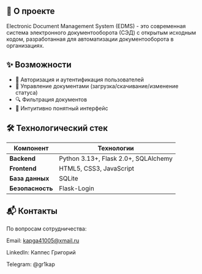 ## 📌 О проекте

Electronic Document Management System (EDMS) - это современная система электронного документооборота (СЭД) с открытым исходным кодом, разработанная для автоматизации документооборота в организациях.

## ✨ Возможности

- 🔐 Авторизация и аутентификация пользователей
- 📄 Управление документами (загрузка/скачивание/изменение статуса)
- 🔍 Фильтрация документов
- 📱 Интуитивно понятный интерфейс

## 🛠 Технологический стек

| Компонент       | Технологии                          |
|-----------------|-------------------------------------|
| **Backend**     | Python 3.13+, Flask 2.0+, SQLAlchemy|
| **Frontend**    | HTML5, CSS3, JavaScript             |
| **База данных** | SQLite                              |
| **Безопасность**| Flask-Login                         |

## 📬 Контакты
По вопросам сотрудничества:

Email: kapga41005@xmail.ru

LinkedIn: Каппес Григорий

Telegram: @gr1kap
